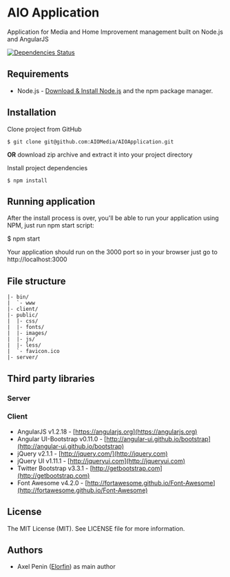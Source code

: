 # AIO Application

Application for Media and Home Improvement management built on Node.js and AngularJS

[![Dependencies Status](https://david-dm.org/AIOMedia/AIOApplication.svg)](https://david-dm.org/AIOMedia/AIOApplication)

## Requirements

* Node.js - [Download & Install Node.js](http://www.nodejs.org/download/) and the npm package manager.

## Installation

Clone project from GitHub

```
$ git clone git@github.com:AIOMedia/AIOApplication.git
```

**OR** download zip archive and extract it into your project directory

Install project dependencies

```
$ npm install
```

## Running application

After the install process is over, you'll be able to run your application using NPM, just run npm start script:

$ npm start

Your application should run on the 3000 port so in your browser just go to http://localhost:3000

## File structure

```
|- bin/
|  `- www
|- client/
|- public/
|  |- css/
|  |- fonts/
|  |- images/
|  |- js/
|  |- less/
|  `- favicon.ico
|- server/
```

## Third party libraries

### Server

### Client
* AngularJS v1.2.18 - [https://angularjs.org](https://angularjs.org)
* Angular UI-Bootstrap v0.11.0 - [http://angular-ui.github.io/bootstrap](http://angular-ui.github.io/bootstrap)
* jQuery v2.1.1 - [http://jquery.com/](http://jquery.com)
* jQuery UI v1.11.1 - [http://jqueryui.com](http://jqueryui.com)
* Twitter Bootstrap v3.3.1 - [http://getbootstrap.com](http://getbootstrap.com)
* Font Awesome v4.2.0 - [http://fortawesome.github.io/Font-Awesome](http://fortawesome.github.io/Font-Awesome)

## License

The MIT License (MIT).
See LICENSE file for more information.

## Authors

* Axel Penin ([Elorfin](https://github.com/Elorfin)) as main author
